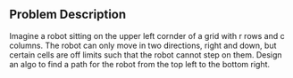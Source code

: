 ## Problem Description

Imagine a robot sitting on the upper left cornder of a grid with r rows and c columns. The robot can only move in two directions, right and down, but certain cells are off limits such that the robot cannot step on them. Design an algo to find a path for the robot from the top left to the bottom right.
